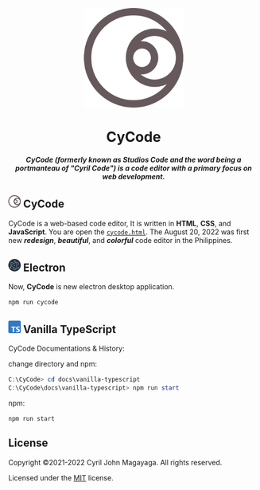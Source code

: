 <p align="center">
  <a href="https://github.com/Magayaga/CyCode#CyCode">
    <img src="images/logo.svg" width="200" height="200">
  </a>
</p>

<h1 align="center">CyCode</h1>

<h5 align="center">CyCode (formerly known as Studios Code and the word being a portmanteau of "Cyril Code") is a code editor with a primary focus on web development.</h5>

<h2>
    <img src="images/logo.svg" width="25" height="25"> CyCode
</h2>

CyCode is a web-based code editor, It is written in **HTML**, **CSS**, and **JavaScript**. You are open the [`cycode.html`](./src/cycode.html). The August 20, 2022 was first new **_redesign_**, **_beautiful_**, and **_colorful_** code editor in the Philippines.

<h2>
    <img src="images/Electron_Software_Framework_Logo.svg" width="25" height="25"> Electron
</h2>

Now, **CyCode** is new electron desktop application.

```
npm run cycode
```

<h2>
    <img src="images/Typescript_logo_2020.svg" width="25" height="25"> Vanilla TypeScript
</h2>

CyCode Documentations & History:

change directory and npm:
```powershell
C:\CyCode> cd docs\vanilla-typescript
C:\CyCode\docs\vanilla-typescript> npm run start
```

npm:

```
npm run start
```

## License
Copyright ©2021-2022 Cyril John Magayaga. All rights reserved.

Licensed under the [MIT](LICENSE) license.
